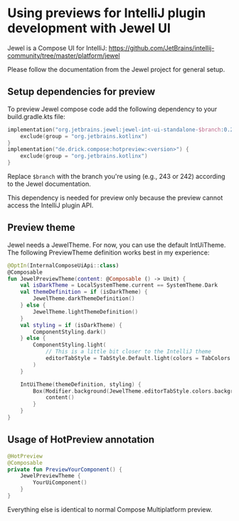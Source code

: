 # Using previews for IntelliJ plugin development with Jewel UI

Jewel is a Compose UI for IntelliJ: https://github.com/JetBrains/intellij-community/tree/master/platform/jewel

Please follow the documentation from the Jewel project for general setup.

## Setup dependencies for preview

To preview Jewel compose code add the following dependency to your build.gradle.kts file:

```kotlin
implementation("org.jetbrains.jewel:jewel-int-ui-standalone-$branch:0.27.0") {
    exclude(group = "org.jetbrains.kotlinx")
}
implementation("de.drick.compose:hotpreview:<version>") {
    exclude(group = "org.jetbrains.kotlinx")
}
```
Replace `$branch` with the branch you're using (e.g., 243 or 242) according to the Jewel documentation.

This dependency is needed for preview only because the preview cannot access the IntelliJ plugin API.

## Preview theme

Jewel needs a JewelTheme. For now, you can use the default IntUiTheme. The following PreviewTheme definition works best in my experience:
```kotlin
@OptIn(InternalComposeUiApi::class)
@Composable
fun JewelPreviewTheme(content: @Composable () -> Unit) {
    val isDarkTheme = LocalSystemTheme.current == SystemTheme.Dark
    val themeDefinition = if (isDarkTheme) {
        JewelTheme.darkThemeDefinition()
    } else {
        JewelTheme.lightThemeDefinition()
    }
    val styling = if (isDarkTheme) {
        ComponentStyling.dark()
    } else {
        ComponentStyling.light(
            // This is a little bit closer to the IntelliJ theme
            editorTabStyle = TabStyle.Default.light(colors = TabColors.Default.light(background = Color.White))
        )
    }

    IntUiTheme(themeDefinition, styling) {
        Box(Modifier.background(JewelTheme.editorTabStyle.colors.background)) {
            content()
        }
    }
}
```

## Usage of HotPreview annotation

```kotlin
@HotPreview
@Composable
private fun PreviewYourComponent() {
    JewelPreviewTheme {
        YourUiComponent()
    }
}
```

Everything else is identical to normal Compose Multiplatform preview.
